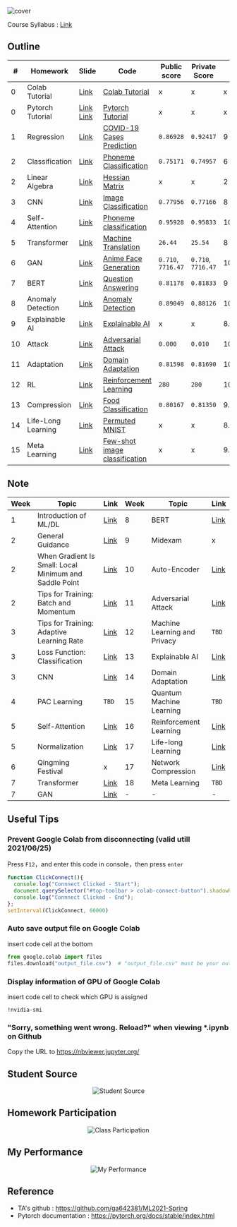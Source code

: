 ![cover](https://github.com/Offliners/OFF/blob/main/cover.png)

Course Syllabus : [Link](https://speech.ee.ntu.edu.tw/~hylee/ml/2021-spring.html)

## Outline
|#|Homework|Slide|Code|Public score|Private Score|Score|
|-|-|-|-|-|-|-|
|0|Colab Tutorial|[Link](HW0/Google_Colab_Tutorial.pdf)|[Colab Tutorial](HW0/Colab_Tutorial.ipynb)|x|x|x|
|0|Pytorch Tutorial|[Link](HW0/Pytorch_Tutorial_1.pdf) [Link](HW0/Pytorch_Tutorial_2.pdf)|[Pytorch Tutorial](HW0/Pytorch_Tutorial.ipynb)|x|x|x|
|1|Regression|[Link](HW1/HW01.pdf)|[COVID-19 Cases Prediction](HW1/homework1.ipynb)|`0.86928`|`0.92417`|9|
|2|Classification|[Link](HW2/HW02.pdf)|[Phoneme Classification](HW2/homework2_1.ipynb)|`0.75171`|`0.74957`|6|
|2|Linear Algebra|[Link](HW2/HW02.pdf)|[Hessian Matrix](HW2/homework2_2.ipynb)|x|x|2|
|3|CNN|[Link](HW3/HW03.pdf)|[Image Classification](HW3/homework3.ipynb)|`0.77956`|`0.77166`|8|
|4|Self-Attention|[Link](HW4/HW04.pdf)|[Phoneme classification](HW4/homework4.ipynb)|`0.95928`|`0.95833`|10+0.5([report](HW4/hw4_report.pdf))|
|5|Transformer|[Link](HW5/HW05.pdf)|[Machine Translation](HW5/homework5.ipynb)|`26.44`|`25.54`|8|
|6|GAN|[Link](HW6/HW06.pdf)|[Anime Face Generation](HW6/homework6.ipynb)|`0.710`, `7716.47`|`0.710`, `7716.47`|10+0.5([report](HW6/hw6_report.pdf))|
|7|BERT|[Link](HW7/HW07.pdf)|[Question Answering](HW7/homework7.ipynb)|`0.81178`|`0.81833`|9|
|8|Anomaly Detection|[Link](HW8/HW08.pdf)|[Anomaly Detection](HW8/homework8.ipynb)|`0.89049`|`0.88126`|10+0.5([report](HW8/hw8_report.pdf))|
|9|Explainable AI|[Link](HW9/HW09.pdf)|[Explainable AI](HW9/homework9.ipynb)|x|x|8.4|
|10|Attack|[Link](HW10/HW10.pdf)|[Adversarial Attack](HW10/homework10.ipynb)|`0.000`|`0.010`|10+0.5([report](HW10/hw10_report.pdf))|
|11|Adaptation|[Link](HW11/HW11.pdf)|[Domain Adaptation](HW11/homework11.ipynb)|`0.81598`|`0.81690`|10+0.5([report](HW11/hw11_report.pdf))|
|12|RL|[Link](HW12/HW12.pdf)|[Reinforcement Learning](HW12/homework12.ipynb)|`280`|`280`|10+0.5([report](HW12/hw12_report.pdf))|
|13|Compression|[Link](HW13/HW13.pdf)|[Food Classification](HW13/homework13.ipynb)|`0.80167`|`0.81350`|9.5|
|14|Life-Long Learning|[Link](HW14/HW14.pdf)|[Permuted MNIST](HW14/homework14.ipynb)|x|x|8.8|
|15|Meta Learning|[Link](HW15/HW15.pdf)|[Few-shot image classification](HW15/homework15.ipynb)|x|x|9.2|

## Note
|Week|Topic|Link|Week|Topic|Link|
|-|-|-|-|-|-|
|1|Introduction of ML/DL|[Link](https://offliners.github.io/2021/04/03/NTUML-week1/)|8|BERT|[Link](https://offliners.github.io/2021/04/21/NTUML-week8/)|
|2|General Guidance|[Link](https://offliners.github.io/2021/04/03/NTUML-week2-1/)|9|Midexam|x|
|2|When Gradient Is Small: Local Minimum and Saddle Point|[Link](https://offliners.github.io/2021/04/04/NTUML-week2-2/)|10|Auto-Encoder|[Link](https://offliners.github.io/2021/05/01/NTUML-week10/)|
|2|Tips for Training: Batch and Momentum|[Link](https://offliners.github.io/2021/04/05/NTUML-week2-3/)|11|Adversarial Attack|[Link](https://offliners.github.io/2021/05/15/NTUML-week11/)|
|3|Tips for Training: Adaptive Learning Rate|[Link](https://offliners.github.io/2021/04/06/NTUML-week3-1/)|12|Machine Learning and Privacy|`TBD`|
|3|Loss Function: Classification|[Link](https://offliners.github.io/2021/04/06/NTUML-week3-2/)|13|Explainable AI|[Link](https://offliners.github.io/2021/05/15/NTUML-week13/)|
|3|CNN|[Link](https://offliners.github.io/2021/04/08/NTUML-week3-3/)|14|Domain Adaptation|[Link](https://offliners.github.io/2021/05/24/NTUML-week14/)|
|4|PAC Learning|`TBD`|15|Quantum Machine Learning|`TBD`|
|5|Self-Attention|[Link](https://offliners.github.io/2021/04/10/NTUML-week5-1/)|16|Reinforcement Learning|[Link](https://offliners.github.io/2021/06/11/NTUML-week16/)|
|5|Normalization|[Link](https://offliners.github.io/2021/04/11/NTUML-week5-2/)|17|Life-long Learning|[Link](https://offliners.github.io/2021/06/19/NTUML-week17-1/)|
|6|Qingming Festival|x|17|Network Compression|[Link](https://offliners.github.io/2021/06/19/NTUML-week17-2/)|
|7|Transformer|[Link](https://offliners.github.io/2021/04/13/NTUML-week7-1/)|18|Meta Learning|`TBD`|
|7|GAN|[Link](https://offliners.github.io/2021/04/15/NTUML-week7-2/)|-|-|-|

## Useful Tips
### Prevent Google Colab from disconnecting (valid utill 2021/06/25)
Press `F12`，and enter this code in console，then press `enter`
```javascript
function ClickConnect(){
  console.log("Connnect Clicked - Start"); 
  document.querySelector("#top-toolbar > colab-connect-button").shadowRoot.querySelector("#connect").click();
  console.log("Connnect Clicked - End"); 
};
setInterval(ClickConnect, 60000)
```

### Auto save output file on Google Colab
insert code cell at the bottom
```python
from google.colab import files
files.download("output_file.csv")  # "output_file.csv" must be your output file name
```

### Display information of GPU of Google Colab
insert code cell to check which GPU is assigned
```shell
!nvidia-smi
```
### "Sorry, something went wrong. Reload?" when viewing *.ipynb on Github
Copy the URL to https://nbviewer.jupyter.org/

## Student Source
<p align="center">
<img src="https://github.com/Offliners/OFF/blob/main/StudentSource.jpg" alt="Student Source">
</p>

## Homework Participation
<p align="center">
<img src="https://github.com/Offliners/OFF/blob/main/HomeworkParticipation.JPG" alt="Class Participation">
</p>

## My Performance
<p align="center">
<img src="https://github.com/Offliners/OFFML/blob/main/myPerformance.jpg" alt="My Performance">
</p>

## Reference
* TA's github : https://github.com/ga642381/ML2021-Spring
* Pytorch documentation : https://pytorch.org/docs/stable/index.html
